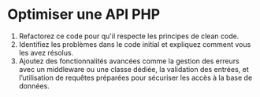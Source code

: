 <h1>Optimiser une API PHP</h1>
<ol>
<li>Refactorez ce code pour qu'il respecte les principes de clean code.</li>
<li>Identifiez les problèmes dans le code initial et expliquez comment vous les avez résolus.</li>
<li>Ajoutez des fonctionnalités avancées comme la gestion des erreurs avec un middleware ou une classe dédiée, la validation des entrées, et l’utilisation de requêtes préparées pour sécuriser les accès à la base de données.</li>
</ol>
